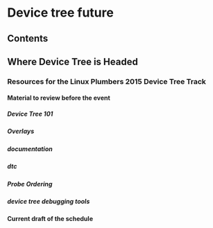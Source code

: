 # Device tree future
## Contents
## Where Device Tree is Headed
### Resources for the Linux Plumbers 2015 Device Tree Track
#### Material to review **before** the event
##### Device Tree 101
##### Overlays
##### documentation
##### dtc
##### Probe Ordering
##### device tree debugging tools
#### Current **draft** of the schedule
